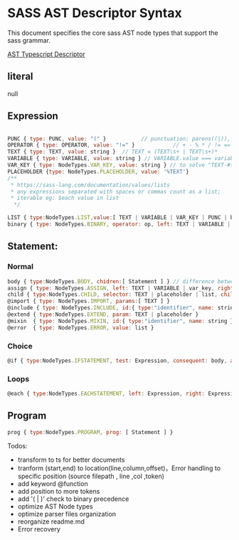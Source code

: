 # SASS AST Descriptor Syntax
  
This document specifies the core sass AST node types that support the sass grammar.

[AST Typescript Descriptor](https://github.com/wizardpisces/tiny-sass-compiler/blob/master/parser/ast.ts)

## literal

null

## Expression

```js

PUNC { type: PUNC, value: "(" }           // punctuation: parens((|)), comma(,), semicolon(;) etc.
OPERATOR { type: OPERATOR, value: "!=" }            // + - % * / != ==
TEXT { type: TEXT, value: string }  // TEXT = (TEXT\s+ | TEXT\s+)*
VARIABLE { type: VARIABLE, value: string } // VARIABLE.value === variable's name , expression deleted after evaluation
VAR_KEY { type: NodeTypes.VAR_KEY, value: string } // to solve "TEXT-#{VARIABLE}" , expression replaced after evaluation
PLACEHOLDER {type: NodeTypes.PLACEHOLDER, value: '%TEXT'}
/**
 * https://sass-lang.com/documentation/values/lists
 * any expressions separated with spaces or commas count as a list;
 * iterable eg: $each value in list
  */

LIST { type:NodeTypes.LIST,value:[ TEXT | VARIABLE | VAR_KEY | PUNC | binary ] }
binary { type: NodeTypes.BINARY, operator: op, left: TEXT | VARIABLE | binary, right: TEXT | VARIABLE | binary } // + | - | * | / | %

```

## Statement:

### Normal

```js
body { type:NodeTypes.BODY, chidren:[ Statement ] } // difference between body and child: child contains selector
assign { type: NodeTypes.ASSIGN, left: TEXT | VARIABLE | var_key, right: list } // border : 1px solid red
child { type:NodeTypes.CHILD, selector: TEXT | placeholder | list, children: [ Statement ] }
@import { type: NodeTypes.IMPORT, params:[ TEXT ] }
@include { type: NodeTypes.INCLUDE, id:{ type:"identifier", name: string } , args: [ TEXT | VARIABLE | binary | assign ] }
@extend { type:NodeTypes.EXTEND, param: TEXT | placeholder }
@mixin  { type: NodeTypes.MIXIN, id:{ type:"identifier", name: string } , params: [ VARIABLE | assign ], body: body }
@error  { type: NodeTypes.ERROR, value: list }
```

### Choice

```js
@if { type:NodeTypes.IFSTATEMENT, test: Expression, consequent: body, alternate: IfStatement | body | null }

```

### Loops

```js
@each { type:NodeTypes.EACHSTATEMENT, left: Expression, right: Expression, body:child }
```
## Program

```js
prog { type:NodeTypes.PROGRAM, prog: [ Statement ] }
```
Todos: 

* transform to ts for better documents
* tranform (start,end) to location(line,column,offset)，Error handling to specific position (source filepath , line ,col ,token)
* add keyword @function
* add position to more tokens
* add '( | )' check to binary precedence
* optimize AST Node types
* optimize parser files organization
* reorganize readme.md
* Error recovery
